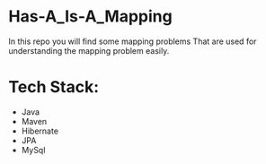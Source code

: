 # Has-A_Is-A_Mapping
In this repo you will find some mapping problems That are used for understanding the mapping problem easily.

# Tech Stack:
- Java
- Maven
- Hibernate
- JPA
- MySql



